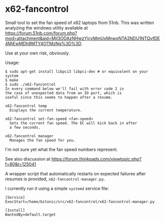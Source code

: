 # x62-fancontrol

Small tool to set the fan speed of x62 laptops from 51nb.
This was written analyzing the windows utility available at
<https://forum.51nb.com/forum.php?mod=attachment&aid=MjI3ODAzNHwzYjcyMmUxMnwxNTA2NDU1NTQyfDE4MjEwMDh8MTY4OTMzNg%3D%3D>.

Use at your own risk, obviously.

Usage:

```
$ sudo apt-get install libpci3 libpci-dev # or equivalent on your system
$ make
$ sudo ./x62-fancontrol
In every command below we'll fail with error code 2 in
the case of unexpected data from an IO port, which is
useful since this seems to happen after a resume.

x62-fancontrol temp
  Displays the current temperature.

x62-fancontrol set-fan-speed <fan-speed>
  Sets the current fan speed. The EC will kick back in after
  a few seconds.

x62-fancontrol manager
  Manages the fan speed for you.
```

I'm not sure yet what the fan speed numbers represent.

See also discussion at
<https://forum.thinkpads.com/viewtopic.php?f=80&t=125041>

A wrapper script that automatically restarts on expected failures after
resumes is provided, `x62-fancontrol-manager.py`.

I currently run it using a simple `systemd` service file:

```
[Service]
ExecStart=/home/bitonic/src/x62-fancontrol/x62-fancontrol-manager.py

[Install]
WantedBy=default.target
```
